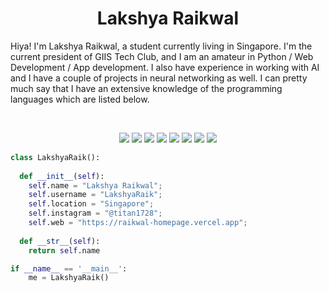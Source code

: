 <h1 align="center">
  <b>Lakshya Raikwal</b>
</h1>

Hiya! I'm Lakshya Raikwal, a student currently living in Singapore. I'm the current president of GIIS Tech Club, 
and I am an amateur in Python / Web Development / App development. I also have experience in working with AI and I have a couple of projects in neural networking as well.
I can pretty much say that I have an extensive knowledge of the programming languages which are listed below.

<br>

<p>
<div align="center">
  <img src="https://img.shields.io/badge/-HTML-c58545?style=for-the-badge&logo=html5&logoColor=c58545&labelColor=282828">
  <img src="https://img.shields.io/badge/-CSS-d1a01f?style=for-the-badge&logo=css3&logoColor=264de4&labelColor=282828">
  <img src="https://img.shields.io/badge/-JS-d1a01f?style=for-the-badge&logo=javascript&logoColor=d1a01f&labelColor=282828">
  <img src="https://img.shields.io/badge/-REACT.JS-d1a01f?style=for-the-badge&logo=react&logoColor=61DBFB&labelColor=1f232a">
  <img src="https://img.shields.io/badge/-REACT NATIVE-d1a01f?style=for-the-badge&logo=react&logoColor=61DBFB&labelColor=1f232a">
  <img src="https://img.shields.io/badge/-NEXT.JS-d1a01f?style=for-the-badge&logo=next.js&logoColor=ffffff&labelColor=000000">
  <img src="https://img.shields.io/badge/-NODE.JS-d1a01f?style=for-the-badge&logo=node.js&logoColor=303030&labelColor=3c873a">
  <img src="https://img.shields.io/badge/-Python-c58545?style=for-the-badge&logo=python&logoColor=ffe873&labelColor=646464">
</div>
</p>

```python
class LakshyaRaik():
    
  def __init__(self):
    self.name = "Lakshya Raikwal";
    self.username = "LakshyaRaik";
    self.location = "Singapore";
    self.instagram = "@titan1728";
    self.web = "https://raikwal-homepage.vercel.app";
  
  def __str__(self):
    return self.name

if __name__ == '__main__':
    me = LakshyaRaik()
```
